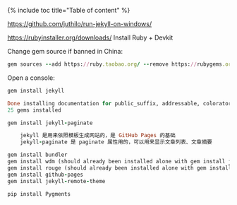 {% include toc title="Table of content" %}

https://github.com/juthilo/run-jekyll-on-windows/

https://rubyinstaller.org/downloads/
Install Ruby + Devkit

Change gem source if banned in China:
```ruby
gem sources --add https://ruby.taobao.org/ --remove https://rubygems.org/
```

Open a console:
```ruby
gem install jekyll

Done installing documentation for public_suffix, addressable, colorator, http_parser.rb, eventmachine, em-websocket, concurrent-ruby, i18n, rb-fsevent, ffi, rb-inotify, sass-listen, sass, jekyll-sass-converter, ruby_dep, listen, jekyll-watch, kramdown, liquid, mercenary, forwardable-extended, pathutil, rouge, safe_yaml, jekyll after 55 seconds
25 gems installed
```

```ruby
gem install jekyll-paginate

    jekyll 是用来依照模板生成网站的，是 GitHub Pages 的基础
    jekyll-paginate 是 paginate 属性用的，可以用来显示文章列表、文章摘要

gem install bundler
gem install wdm (should already been installed alone with gem install jekyll)
gem install rouge (should already been installed alone with gem install jekyll)
gem install github-pages
gem install jekyll-remote-theme
```

```python
pip install Pygments
```
